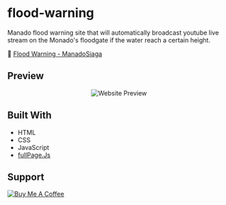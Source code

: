 # flood-warning
Manado flood warning site that will automatically broadcast youtube live stream on the Monado's floodgate if the water reach a certain height.

:ocean: [Flood Warning - ManadoSiaga](https://arwildo.com/flood-warning/)


## Preview
<p align="center">
  <img src="https://arwildo.com/assets/images/flood-warning.png?raw=true" alt="Website Preview"/>
</p>


## Built With

* HTML
* CSS
* JavaScript
* [fullPage.Js](https://github.com/alvarotrigo/fullPage.js/)


## Support

<a href="https://www.buymeacoffee.com/Arwildo " target="_blank"><img src="https://www.buymeacoffee.com/assets/img/custom_images/white_img.png" alt="Buy Me A Coffee" style="height: auto !important;width: auto !important;" ></a>
